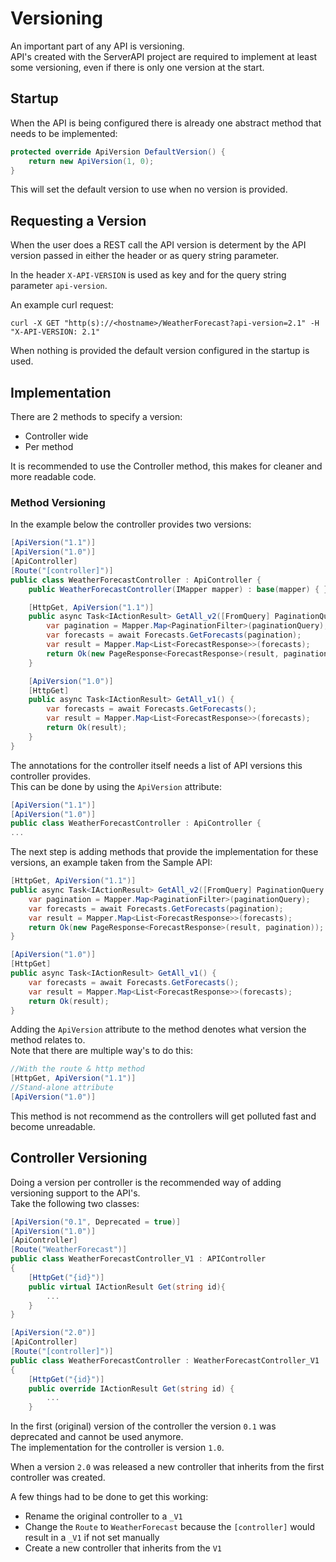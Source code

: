 # Versioning

An important part of any API is versioning.  
API's created with the ServerAPI project are required to implement at least some versioning, even if there is only one version at the start.  

## Startup

When the API is being configured there is already one abstract method that needs to be implemented:

```c#
protected override ApiVersion DefaultVersion() {
    return new ApiVersion(1, 0);
}
```

This will set the default version to use when no version is provided.  

## Requesting a Version

When the user does a REST call the API version is determent by the API version passed in either the header or as query string parameter.

In the header `X-API-VERSION` is used as key and for the query string parameter `api-version`.  

An example curl request:

```console
curl -X GET "http(s)://<hostname>/WeatherForecast?api-version=2.1" -H  "X-API-VERSION: 2.1"
```

When nothing is provided the default version configured in the startup is used.

## Implementation

There are 2 methods to specify a version:

- Controller wide
- Per method

It is recommended to use the Controller method, this makes for cleaner and more readable code.  

### Method Versioning

In the example below the controller provides two versions:

```c#
[ApiVersion("1.1")]
[ApiVersion("1.0")]
[ApiController]
[Route("[controller]")]
public class WeatherForecastController : ApiController {
    public WeatherForecastController(IMapper mapper) : base(mapper) { }

    [HttpGet, ApiVersion("1.1")]
    public async Task<IActionResult> GetAll_v2([FromQuery] PaginationQuery paginationQuery) {
        var pagination = Mapper.Map<PaginationFilter>(paginationQuery);
        var forecasts = await Forecasts.GetForecasts(pagination);
        var result = Mapper.Map<List<ForecastResponse>>(forecasts);
        return Ok(new PageResponse<ForecastResponse>(result, pagination));
    }

    [ApiVersion("1.0")]
    [HttpGet]
    public async Task<IActionResult> GetAll_v1() {
        var forecasts = await Forecasts.GetForecasts();
        var result = Mapper.Map<List<ForecastResponse>>(forecasts);
        return Ok(result);
    }
}
```

The annotations for the controller itself needs a list of API versions this controller provides.  
This can be done by using the `ApiVersion` attribute:

```c#
[ApiVersion("1.1")]
[ApiVersion("1.0")]
public class WeatherForecastController : ApiController {
...
```

The next step is adding methods that provide the implementation for these versions, an example taken from the Sample API:

```c#
[HttpGet, ApiVersion("1.1")]
public async Task<IActionResult> GetAll_v2([FromQuery] PaginationQuery paginationQuery) {
    var pagination = Mapper.Map<PaginationFilter>(paginationQuery);
    var forecasts = await Forecasts.GetForecasts(pagination);
    var result = Mapper.Map<List<ForecastResponse>>(forecasts);
    return Ok(new PageResponse<ForecastResponse>(result, pagination));
}

[ApiVersion("1.0")]
[HttpGet]
public async Task<IActionResult> GetAll_v1() {
    var forecasts = await Forecasts.GetForecasts();
    var result = Mapper.Map<List<ForecastResponse>>(forecasts);
    return Ok(result);
}
```

Adding the `ApiVersion` attribute to the method denotes what version the method relates to.  
Note that there are multiple way's to do this:

```c#
//With the route & http method
[HttpGet, ApiVersion("1.1")]
//Stand-alone attribute
[ApiVersion("1.0")]
```

This method is not recommend as the controllers will get polluted fast and become unreadable. 

## Controller Versioning

Doing a version per controller is the recommended way of adding versioning support to the API's.  
Take the following two classes:

```c#
[ApiVersion("0.1", Deprecated = true)]
[ApiVersion("1.0")]
[ApiController]
[Route("WeatherForecast")]
public class WeatherForecastController_V1 : APIController
{
    [HttpGet("{id}")]
    public virtual IActionResult Get(string id){
        ...
    }
}
```

```c#
[ApiVersion("2.0")]
[ApiController]
[Route("[controller]")]
public class WeatherForecastController : WeatherForecastController_V1
{
    [HttpGet("{id}")]
    public override IActionResult Get(string id) {
        ...
    }
```

In the first (original) version of the controller the version `0.1` was deprecated and cannot be used anymore.  
The implementation for the controller is version `1.0`.
  
When a version `2.0` was released a new controller that inherits from the first controller was created.  

A few things had to be done to get this working:

- Rename the original controller to a `_V1` 
- Change the `Route` to `WeatherForecast` because the `[controller]` would result in a `_V1` if not set manually
- Create a new controller that inherits from the `V1`

